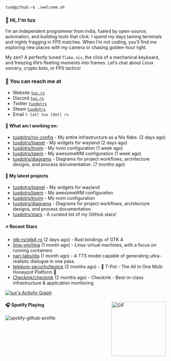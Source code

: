 ```console
tux@github:~$ ./welcome.sh
```

### 👋 Hi, I'm tux 
I’m an independent programmer from India, fueled by open-source, automation, and building tools that click. I spend my days taming terminals and nights fragging in FPS matches. When I’m not coding, you’ll find me exploring new places with my camera or chasing golden-hour light.

My zen? A perfectly tuned ```flake.nix```, the click of a mechanical keyboard, and freezing life’s fleeting moments into frames. Let’s chat about Linux sorcery, crypto bots, or FPS tactics!

### 📧 You can reach me at

* Website [`tux.rs`](https://tux.rs)
* Discord [`tux.rs`](https://discord.gg/7YvNafxMWe)
* Twitter [`tuxdotrs`](https://x.com/tuxdotrs)
* Steam [`tuxdotrs`](https://steamcommunity.com/id/tuxdotrs)
* Email `t [at] tux [dot] rs`

#### 👷 What am I working on:


- [tuxdotrs/nix-config](https://github.com/tuxdotrs/nix-config) - My entire infrastructure as a Nix flake. (2 days ago)
- [tuxdotrs/tpanel](https://github.com/tuxdotrs/tpanel) - My widgets for wayland (2 days ago)
- [tuxdotrs/tnvim](https://github.com/tuxdotrs/tnvim) - My nvim configuration (1 week ago)
- [tuxdotrs/tawm](https://github.com/tuxdotrs/tawm) - My awesomeWM configuration (1 week ago)
- [tuxdotrs/diagrams](https://github.com/tuxdotrs/diagrams) - Diagrams for project workflows, architecture designs, and process documentation. (7 months ago)

#### 🌱 My latest projects

- [tuxdotrs/tpanel](https://github.com/tuxdotrs/tpanel) - My widgets for wayland
- [tuxdotrs/tawm](https://github.com/tuxdotrs/tawm) - My awesomeWM configuration
- [tuxdotrs/tnvim](https://github.com/tuxdotrs/tnvim) - My nvim configuration
- [tuxdotrs/diagrams](https://github.com/tuxdotrs/diagrams) - Diagrams for project workflows, architecture designs, and process documentation.
- [tuxdotrs/stars](https://github.com/tuxdotrs/stars) - A curated list of my GitHub stars!

#### ⭐ Recent Stars

- [gtk-rs/gtk4-rs](https://github.com/gtk-rs/gtk4-rs) (2 days ago) - Rust bindings of GTK 4
- [lima-vm/lima](https://github.com/lima-vm/lima) (1 month ago) - Linux virtual machines, with a focus on running containers
- [nari-labs/dia](https://github.com/nari-labs/dia) (1 month ago) - A TTS model capable of generating ultra-realistic dialogue in one pass.
- [telekom-security/tpotce](https://github.com/telekom-security/tpotce) (2 months ago) - 🍯 T-Pot - The All In One Multi Honeypot Platform 🐝
- [Checkmk/checkmk](https://github.com/Checkmk/checkmk) (2 months ago) - Checkmk - Best-in-class infrastructure &amp; application monitoring

<div>
    <a href="#"><img alt="tux's Activity Graph" src="https://github-readme-activity-graph.vercel.app/graph?username=tuxdotrs&custom_title=tux%27s%20Contribution%20Graph&bg_color=0D1117&color=FFFFFF&line=2c83f8&point=FFFFFF&hide_border=true" /></a>
<div> 

<img align="right" alt="GIF" height="170px" src="https://media.giphy.com/media/J5B1Y8QZnzXXbLQIBu/giphy.gif" />

#### 🎧 Spotify Playing

![spotify-github-profile](https://spotify-github-profile.kittinanx.com/api/view?uid=irvd4a80l4m2v7k2gy3fct4j5&cover_image=true&theme=novatorem&bar_color=ff3c74&bar_color_cover=false)
